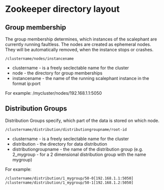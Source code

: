 # Zookeeper directory layout

## Group membership
The group membership determines, which instances of the scalephant are currently running faultless. The nodes are created as ephemeral nodes. They will be automatically removed, when the instance stops or crashes.

	/clustername/nodes/instancename

* clustername - is a freely seclectable name for the cluster
* node - the directory for group memberships
* instancename - the name of the running scalephant instance in the format ip:port

For example: /mycluster/nodes/192.168.1.1:5050

## Distribution Groups
Distribution Groups specify, which part of the data is stored on which node. 

	/clustername/distribution/distributiongroupname/root-id

* clustername - is a freely seclectable name for the cluster
* distribution - the directory for data distribution
* distributiongroupname - the name of the distribution group (e.g. 2_mygroup - for a 2 dimensional distribution group with the name mygroup) 

For example:

	/clustername/distribution/1_mygroup/50-0[192.168.1.1:5050]
	/clustername/distribution/1_mygroup/50-1[192.168.1.2:5050]
